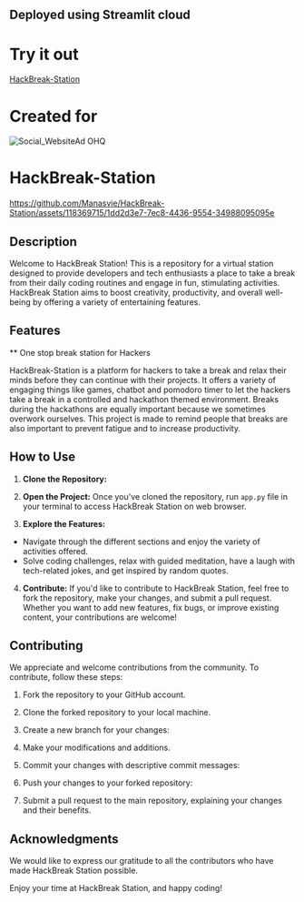 ## Deployed using Streamlit cloud
# Try it out
  [HackBreak-Station](https://hackbreak-station.streamlit.app/)

# Created for

![Social_WebsiteAd OHQ](https://github.com/Manasvie/HackBreak-Station/assets/118369715/e2240872-7224-4cc5-ac8d-68dc681bcfd5)

# HackBreak-Station

https://github.com/Manasvie/HackBreak-Station/assets/118369715/1dd2d3e7-7ec8-4436-9554-34988095095e

## Description

Welcome to HackBreak Station! This is a repository for a virtual station designed to provide developers and tech enthusiasts a place to take a break from their daily coding routines and engage in fun, stimulating activities. HackBreak Station aims to boost creativity, productivity, and overall well-being by offering a variety of entertaining features.

## Features

** One stop break station for Hackers

HackBreak-Station is a platform for hackers to take a break and relax their minds before they can continue with their projects. It offers a variety of engaging things like games, chatbot and pomodoro timer to let the hackers take a break in a controlled and hackathon themed environment. Breaks during the hackathons are equally important because we sometimes overwork ourselves. This project is made to remind people that breaks are also important to prevent fatigue and to increase productivity.

## How to Use

1. **Clone the Repository:**

2. **Open the Project:**
Once you've cloned the repository, run `app.py` file in your terminal to access HackBreak Station on web browser.

3. **Explore the Features:**
- Navigate through the different sections and enjoy the variety of activities offered.
- Solve coding challenges, relax with guided meditation, have a laugh with tech-related jokes, and get inspired by random quotes.

4. **Contribute:**
If you'd like to contribute to HackBreak Station, feel free to fork the repository, make your changes, and submit a pull request. Whether you want to add new features, fix bugs, or improve existing content, your contributions are welcome!

## Contributing

We appreciate and welcome contributions from the community. To contribute, follow these steps:

1. Fork the repository to your GitHub account.

2. Clone the forked repository to your local machine.

3. Create a new branch for your changes:

4. Make your modifications and additions.

5. Commit your changes with descriptive commit messages:

6. Push your changes to your forked repository:

7. Submit a pull request to the main repository, explaining your changes and their benefits.

## Acknowledgments

We would like to express our gratitude to all the contributors who have made HackBreak Station possible.

Enjoy your time at HackBreak Station, and happy coding!
